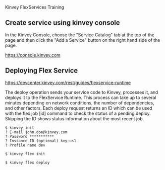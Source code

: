  Kinvey FlexServices Training

## Create service using kinvey console
In the Kinvey Console, choose the "Service Catalog" tab at the top of the page and then click the "Add a Service" button on the right hand side of the page.

https://console.kinvey.com

## Deploying Flex Service
https://devcenter.kinvey.com/rest/guides/flexservice-runtime

The deploy operation sends your service code to Kinvey, processes it, and deploys it to the FlexService Runtime. This process can take up to several minutes depending on network conditions, the number of dependencies, and other factors. Each deploy request returns an ID which can be used with the flex job [id] command to check the status of a pending deploy. Skipping the ID shows status information about the most recent job.

```
$ kinvey init
? E-mail john.doe@kinvey.com
? Password ***********
? Instance ID (optional) kvy-us1
? Profile name dev

$ kinvey flex init

$ kinvey flex deploy
```
